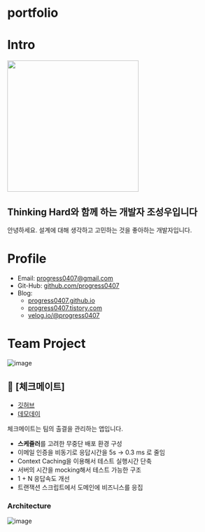 # portfolio

# Intro

<img src="https://user-images.githubusercontent.com/66164361/200205024-535ac288-022e-4360-9d74-e645968d8e76.png" height="300">

## Thinking Hard와 함께 하는 개발자 조성우입니다 

안녕하세요. 설계에 대해 생각하고 고민하는 것을 좋아하는 개발자입니다.

# Profile

- Email:  [progress0407@gmail.com](https://progress0407@gmail.com)
- Git-Hub:  [github.com/progress0407](https://github.com/progress0407)
- Blog: 
  - [progress0407.github.io](http://progress0407.github.io/)
  - [progress0407.tistory.com](https://progress0407.tistory.com/)
  - [velog.io/@progress0407](https://velog.io/@progress0407)

# Team Project

![image](https://user-images.githubusercontent.com/66164361/200206399-0ac811d7-2650-4a09-ade3-2be240c47352.png)


## :pushpin: [체크메이트]

- [깃허브](https://github.com/woowacourse-teams/2022-moragora)
- [데모데이](https://sites.google.com/woowahan.com/woowacourse-demo-4th/%ED%94%84%EB%A1%9C%EC%A0%9D%ED%8A%B8/%EC%B2%B4%ED%81%AC%EB%A9%94%EC%9D%B4%ED%8A%B8?authuser=0)



체크메이트는 팀의 출결을 관리하는 앱입니다.
- **스케쥴러**를 고려한 무중단 배포 환경 구성
- 이메일 인증을 비동기로 응답시간을 5s → 0.3 ms 로 줄임
- Context Caching을 이용해서 테스트 실행시간 단축
- 서버의 시간을 mocking해서 테스트 가능한 구조
- 1 + N 응답속도 개선
- 트랜잭션 스크립트에서 도메인에 비즈니스를 응집

### Architecture

![image](https://user-images.githubusercontent.com/66164361/200206297-072d5b03-f5c5-4b4c-8e36-2a473a21848d.png)
